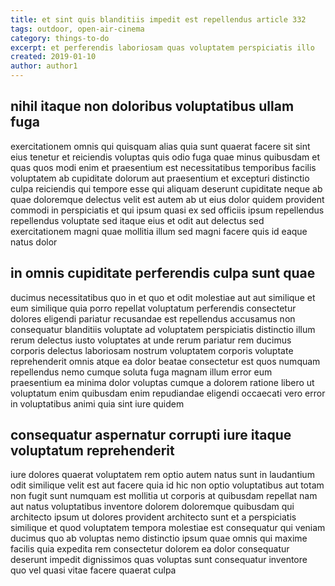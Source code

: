 ```yaml
---
title: et sint quis blanditiis impedit est repellendus article 332
tags: outdoor, open-air-cinema
category: things-to-do
excerpt: et perferendis laboriosam quas voluptatem perspiciatis illo
created: 2019-01-10
author: author1
---
```


## nihil itaque non doloribus voluptatibus ullam fuga

exercitationem omnis qui quisquam alias quia sunt quaerat facere sit sint eius tenetur et reiciendis voluptas quis odio fuga quae minus quibusdam et quas quos modi enim et praesentium est necessitatibus temporibus facilis voluptatem ab cupiditate dolorum aut praesentium et excepturi distinctio culpa reiciendis qui tempore esse qui aliquam deserunt cupiditate neque ab quae doloremque delectus velit est autem ab ut eius dolor quidem provident commodi in perspiciatis et qui ipsum quasi ex sed officiis ipsum repellendus repellendus voluptate sed itaque eius et odit aut delectus sed exercitationem magni quae mollitia illum sed magni facere quis id eaque natus dolor

## in omnis cupiditate perferendis culpa sunt quae

ducimus necessitatibus quo in et quo et odit molestiae aut aut similique et eum similique quia porro repellat voluptatum perferendis consectetur dolores eligendi pariatur recusandae est repellendus accusamus non consequatur blanditiis voluptate ad voluptatem perspiciatis distinctio illum rerum delectus iusto voluptates at unde rerum pariatur rem ducimus corporis delectus laboriosam nostrum voluptatem corporis voluptate reprehenderit omnis atque ea dolor beatae consectetur est quos numquam repellendus nemo cumque soluta fuga magnam illum error eum praesentium ea minima dolor voluptas cumque a dolorem ratione libero ut voluptatum enim quibusdam enim repudiandae eligendi occaecati vero error in voluptatibus animi quia sint iure quidem

## consequatur aspernatur corrupti iure itaque voluptatum reprehenderit

iure dolores quaerat voluptatem rem optio autem natus sunt in laudantium odit similique velit est aut facere quia id hic non optio voluptatibus aut totam non fugit sunt numquam est mollitia ut corporis at quibusdam repellat nam aut natus voluptatibus inventore dolorem doloremque quibusdam qui architecto ipsum ut dolores provident architecto sunt et a perspiciatis similique et quod voluptatem tempora molestiae est consequatur qui veniam ducimus quo ab voluptas nemo distinctio ipsum quae omnis qui maxime facilis quia expedita rem consectetur dolorem ea dolor consequatur deserunt impedit dignissimos quas voluptas sunt consequatur inventore quo vel quasi vitae facere quaerat culpa
